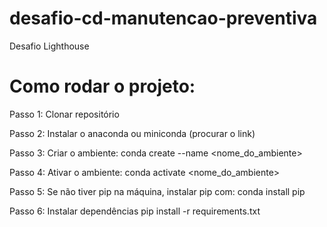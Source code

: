 # desafio-cd-manutencao-preventiva
Desafio Lighthouse



# Como rodar o projeto:

Passo 1: Clonar repositório

Passo 2: Instalar o anaconda ou miniconda (procurar o link)

Passo 3: Criar o ambiente: conda create --name <nome_do_ambiente>

Passo 4: Ativar o ambiente: conda activate <nome_do_ambiente>

Passo 5: Se não tiver pip na máquina, instalar pip com: conda install pip

Passo 6: Instalar dependências pip install -r requirements.txt

